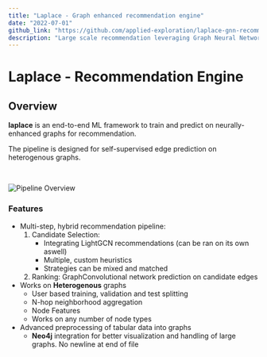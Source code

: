 ```yaml
---
title: "Laplace - Graph enhanced recommendation engine"
date: "2022-07-01"
github_link: "https://github.com/applied-exploration/laplace-gnn-recommendation"
description: "Large scale recommendation leveraging Graph Neural Networks."
---
```


# Laplace - Recommendation Engine


## Overview

**laplace** is an end-to-end ML framework to train and predict on neurally-enhanced graphs for recommendation. 

The pipeline is designed for self-supervised edge prediction on heterogenous graphs. 

<br>

![Pipeline Overview](/docs/assets/pipeline_overview.png)

### Features

- Multi-step, hybrid recommendation pipeline:
  1. Candidate Selection:
     - Integrating LightGCN recommendations (can be ran on its own aswell)
     - Multiple, custom heuristics
     - Strategies can be mixed and matched
  2. Ranking: GraphConvolutional network prediction on candidate edges
- Works on **Heterogenous** graphs
  - User based training, validation and test splitting
  - N-hop neighborhood aggregation
  - Node Features 
  - Works on any number of node types
- Advanced preprocessing of tabular data into graphs
  - **Neo4j** integration for better visualization and handling of large graphs.
 No newline at end of file
